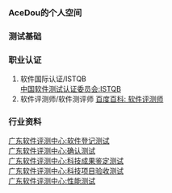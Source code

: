 ### AceDou的个人空间
### 测试基础

### 职业认证
1. 软件国际认证/ISTQB  
[中国软件测试认证委员会:ISTQB](http://www.cstqb.cn/16/4/1797/show.html)  
2. 软件评测师/软件测评师
[百度百科: 软件评测师](https://baike.baidu.com/item/%E8%BD%AF%E4%BB%B6%E6%B5%8B%E8%AF%84%E5%B8%88/3921840?fr=aladdin)  

### 行业资料

[广东软件评测中心:软件登记测试](http://www.gdstlab.com/conventional.php?id=11)  
[广东软件评测中心:确认测试](http://www.gdstlab.com/conventional.php?id=12)  
[广东软件评测中心:科技成果鉴定测试](http://www.gdstlab.com/conventional.php?id=13)  
[广东软件评测中心:科技项目验收测试](http://www.gdstlab.com/conventional.php?id=14)  
[广东软件评测中心:性能测试](http://www.gdstlab.com/conventional.php?id=15)  
